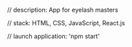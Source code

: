 // description:
App for eyelash masters

// stack:
HTML, CSS, JavaScript, React.js

// launch application:
'npm start'
